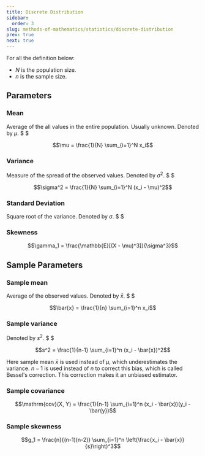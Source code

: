 ```yaml
---
title: Discrete Distribution
sidebar:
  order: 3
slug: methods-of-mathematics/statistics/discrete-distribution
prev: true
next: true
---
```


For all the definition below:
- $N$ is the population size.
- $n$ is the sample size.

## Parameters

### Mean

Average of the all values in the entire population. Usually unknown. Denoted by $\mu$. $ $

```math
\mu = \frac{1}{N} \sum_{i=1}^N x_i
```

### Variance

Measure of the spread of the observed values. Denoted by $\sigma^2$. $ $

```math
\sigma^2 = \frac{1}{N} \sum_{i=1}^N (x_i - \mu)^2
```

### Standard Deviation

Square root of the variance. Denoted by $\sigma$. $ $

### Skewness

```math
\gamma_1 = \frac{\mathbb{E}[(X - \mu)^3]}{\sigma^3}
```

## Sample Parameters

### Sample mean

Average of the observed values. Denoted by $\bar{x}$. $ $

```math
\bar{x} = \frac{1}{n} \sum_{i=1}^n x_i
```

### Sample variance

Denoted by $s^2$. $ $

```math
s^2 = \frac{1}{n-1} \sum_{i=1}^n (x_i - \bar{x})^2
```

Here sample mean $\bar{x}$ is used instead of $\mu$, which underestimates the variance. $n-1$ is used instead of $n$ to correct this bias, which is called Bessel's correction. This correction makes it an unbiased estimator.

### Sample covariance

```math
\mathrm{cov}(X, Y) = \frac{1}{n-1} \sum_{i=1}^n (x_i - \bar{x})(y_i - \bar{y})
```

### Sample skewness
```math
g_1 = \frac{n}{(n-1)(n-2)} \sum_{i=1}^n \left(\frac{x_i - \bar{x}}{s}\right)^3
```
